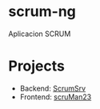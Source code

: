 # scrum-ng
[logo-project]: https://raw.githubusercontent.com/adam-p/markdown-here/master/src/common/images/icon24.png 
Aplicacion SCRUM

# Projects

* Backend: [ScrumSrv](https://github.com/joseluiscastro23/scrumSrv "ScrumSrv")
* Frontend: [scruMan23](https://github.com/joseluiscastro23/scruMan23 "scruMan23")